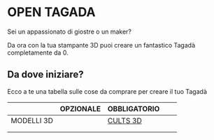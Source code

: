 # OPEN TAGADA
<p> Sei un appassionato di giostre o un maker? </p>
<p> Da ora con la tua stampante 3D puoi creare un fantastico Tagadà completamente da 0. </p>

## Da dove iniziare? 
<p> Ecco a te una tabella sulle cose da comprare per creare il tuo Tagadà </p>

|            | OPZIONALE | OBBLIGATORIO |   |   |
|------------|-----------|--------------|---|---|
| MODELLI 3D |           |   [CULTS 3D](https://cults3d.com/denilson_p)   |   |   |
|            |           |              |   |   |
|            |           |              |   |   |